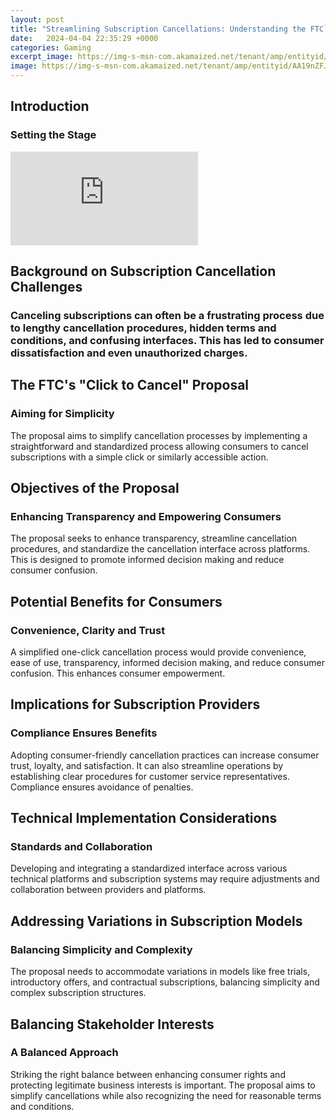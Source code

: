 ```yaml
---
layout: post
title: "Streamlining Subscription Cancellations: Understanding the FTC`s `Click to Cancel` Proposal"
date:   2024-04-04 22:35:29 +0000
categories: Gaming
excerpt_image: https://img-s-msn-com.akamaized.net/tenant/amp/entityid/AA19nZFJ.img?w=1200&amp;h=675&amp;m=4&amp;q=100
image: https://img-s-msn-com.akamaized.net/tenant/amp/entityid/AA19nZFJ.img?w=1200&amp;h=675&amp;m=4&amp;q=100
---
```


## Introduction
### Setting the Stage

![](https://img-s-msn-com.akamaized.net/tenant/amp/entityid/AA19nZFJ.img?w=1200&amp;h=675&amp;m=4&amp;q=100)
## Background on Subscription Cancellation Challenges  
### Canceling subscriptions can often be a **frustrating process** due to lengthy cancellation procedures, hidden terms and conditions, and confusing interfaces. This has led to consumer dissatisfaction and even unauthorized charges.
## The FTC's "Click to Cancel" Proposal
### Aiming for Simplicity  
The proposal aims to simplify cancellation processes by implementing a straightforward and standardized process allowing consumers to cancel subscriptions with a simple click or similarly accessible action.
## Objectives of the Proposal 
### Enhancing Transparency and Empowering Consumers
The proposal seeks to enhance transparency, streamline cancellation procedures, and standardize the cancellation interface across platforms. This is designed to promote informed decision making and reduce consumer confusion.
## Potential Benefits for Consumers
### Convenience, Clarity and Trust   
A simplified one-click cancellation process would provide convenience, ease of use, transparency, informed decision making, and reduce consumer confusion. This enhances consumer empowerment.
## Implications for Subscription Providers
### Compliance Ensures Benefits  
Adopting consumer-friendly cancellation practices can increase consumer trust, loyalty, and satisfaction. It can also streamline operations by establishing clear procedures for customer service representatives. Compliance ensures avoidance of penalties.
## Technical Implementation Considerations  
### Standards and Collaboration
Developing and integrating a standardized interface across various technical platforms and subscription systems may require adjustments and collaboration between providers and platforms.
## Addressing Variations in Subscription Models
### Balancing Simplicity and Complexity  
The proposal needs to accommodate variations in models like free trials, introductory offers, and contractual subscriptions, balancing simplicity and complex subscription structures.
## Balancing Stakeholder Interests   
### A Balanced Approach  
Striking the right balance between enhancing consumer rights and protecting legitimate business interests is important. The proposal aims to simplify cancellations while also recognizing the need for reasonable terms and conditions.